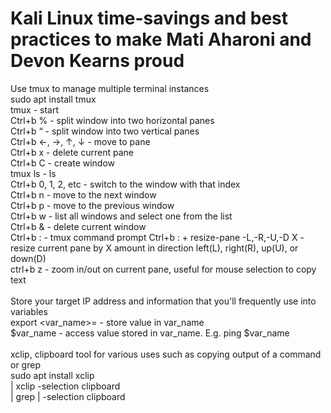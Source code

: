 # Kali Linux time-savings and best practices to make Mati Aharoni and Devon Kearns proud  
Use tmux to manage multiple terminal instances <br>
sudo apt install tmux <br>
tmux		- start <br>
Ctrl+b %	- split window into two horizontal panes <br>
Ctrl+b “	- split window into two vertical panes <br>
Ctrl+b ←, →, ↑, ↓	- move to pane <br>
Ctrl+b x	- delete current pane <br>
Ctrl+b C	- create window <br>
tmux ls		- ls <br>
Ctrl+b 0, 1, 2, etc	- switch to the window with that index <br>
Ctrl+b n 	- move to the next window <br>
Ctrl+b p	- move to the previous window <br>
Ctrl+b w 	- list all windows and select one from the list <br>
Ctrl+b &	- delete current window <br>
Ctrl+b :  - tmux command prompt
Ctrl+b : + resize-pane -L,-R,-U,-D X  - resize current pane by X amount in direction left(L), right(R), up(U), or down(D) <br>
ctrl+b z  - zoom in/out on current pane, useful for mouse selection to copy text <br>
<br>
Store your target IP address and information that you'll frequently use into variables <br>
export <var_name>=<store>  - store value in var_name <br>
$var_name  - access value stored in var_name. E.g. ping $var_name <br>
<br>
xclip, clipboard tool for various uses such as copying output of a command or grep <br>
sudo apt install xclip <br>
<command> | xclip -selection clipboard <br>
<command> | grep <word> | -selection clipboard <br>
